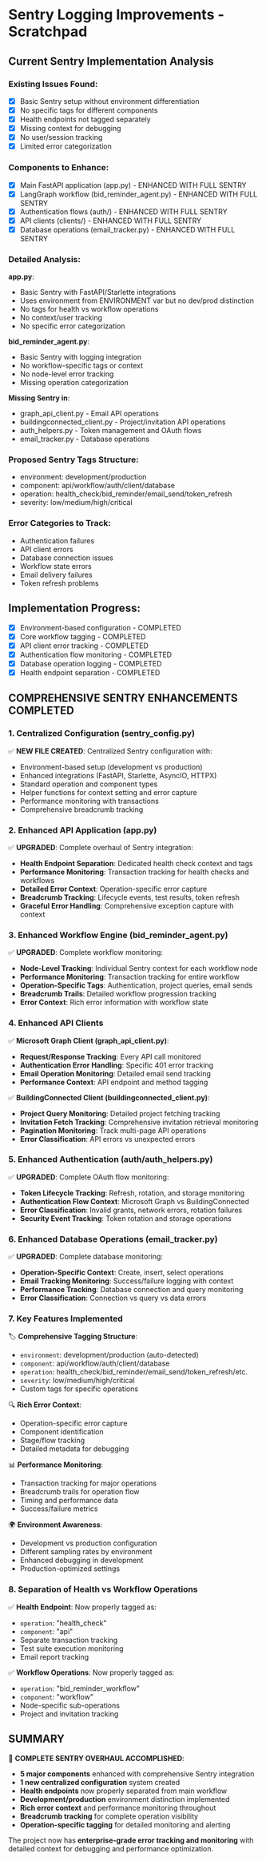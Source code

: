 # Sentry Logging Improvements - Scratchpad

## Current Sentry Implementation Analysis

### Existing Issues Found:
- [x] Basic Sentry setup without environment differentiation
- [x] No specific tags for different components  
- [x] Health endpoints not tagged separately
- [x] Missing context for debugging
- [x] No user/session tracking
- [x] Limited error categorization

### Components to Enhance:
- [x] Main FastAPI application (app.py) - ENHANCED WITH FULL SENTRY
- [x] LangGraph workflow (bid_reminder_agent.py) - ENHANCED WITH FULL SENTRY
- [x] Authentication flows (auth/) - ENHANCED WITH FULL SENTRY
- [x] API clients (clients/) - ENHANCED WITH FULL SENTRY
- [x] Database operations (email_tracker.py) - ENHANCED WITH FULL SENTRY

### Detailed Analysis:
**app.py**: 
- Basic Sentry with FastAPI/Starlette integrations
- Uses environment from ENVIRONMENT var but no dev/prod distinction
- No tags for health vs workflow operations
- No context/user tracking
- No specific error categorization

**bid_reminder_agent.py**:
- Basic Sentry with logging integration
- No workflow-specific tags or context
- No node-level error tracking
- Missing operation categorization

**Missing Sentry in**:
- graph_api_client.py - Email API operations
- buildingconnected_client.py - Project/invitation API operations  
- auth_helpers.py - Token management and OAuth flows
- email_tracker.py - Database operations

### Proposed Sentry Tags Structure:
- environment: development/production
- component: api/workflow/auth/client/database
- operation: health_check/bid_reminder/email_send/token_refresh
- severity: low/medium/high/critical

### Error Categories to Track:
- Authentication failures
- API client errors
- Database connection issues
- Workflow state errors
- Email delivery failures
- Token refresh problems

## Implementation Progress:
- [x] Environment-based configuration - COMPLETED
- [x] Core workflow tagging - COMPLETED
- [x] API client error tracking - COMPLETED
- [x] Authentication flow monitoring - COMPLETED
- [x] Database operation logging - COMPLETED
- [x] Health endpoint separation - COMPLETED

## COMPREHENSIVE SENTRY ENHANCEMENTS COMPLETED

### 1. Centralized Configuration (sentry_config.py)
✅ **NEW FILE CREATED**: Centralized Sentry configuration with:
- Environment-based setup (development vs production)
- Enhanced integrations (FastAPI, Starlette, AsyncIO, HTTPX)
- Standard operation and component types
- Helper functions for context setting and error capture
- Performance monitoring with transactions
- Comprehensive breadcrumb tracking

### 2. Enhanced API Application (app.py)
✅ **UPGRADED**: Complete overhaul of Sentry integration:
- **Health Endpoint Separation**: Dedicated health check context and tags
- **Performance Monitoring**: Transaction tracking for health checks and workflows
- **Detailed Error Context**: Operation-specific error capture
- **Breadcrumb Tracking**: Lifecycle events, test results, token refresh
- **Graceful Error Handling**: Comprehensive exception capture with context

### 3. Enhanced Workflow Engine (bid_reminder_agent.py)
✅ **UPGRADED**: Complete workflow monitoring:
- **Node-Level Tracking**: Individual Sentry context for each workflow node
- **Performance Monitoring**: Transaction tracking for entire workflow
- **Operation-Specific Tags**: Authentication, project queries, email sends
- **Breadcrumb Trails**: Detailed workflow progression tracking
- **Error Context**: Rich error information with workflow state

### 4. Enhanced API Clients
✅ **Microsoft Graph Client (graph_api_client.py)**:
- **Request/Response Tracking**: Every API call monitored
- **Authentication Error Handling**: Specific 401 error tracking
- **Email Operation Monitoring**: Detailed email send tracking
- **Performance Context**: API endpoint and method tagging

✅ **BuildingConnected Client (buildingconnected_client.py)**:
- **Project Query Monitoring**: Detailed project fetching tracking
- **Invitation Fetch Tracking**: Comprehensive invitation retrieval monitoring
- **Pagination Monitoring**: Track multi-page API operations
- **Error Classification**: API errors vs unexpected errors

### 5. Enhanced Authentication (auth/auth_helpers.py)
✅ **UPGRADED**: Complete OAuth flow monitoring:
- **Token Lifecycle Tracking**: Refresh, rotation, and storage monitoring
- **Authentication Flow Context**: Microsoft Graph vs BuildingConnected
- **Error Classification**: Invalid grants, network errors, rotation failures
- **Security Event Tracking**: Token rotation and storage operations

### 6. Enhanced Database Operations (email_tracker.py)
✅ **UPGRADED**: Complete database monitoring:
- **Operation-Specific Context**: Create, insert, select operations
- **Email Tracking Monitoring**: Success/failure logging with context
- **Performance Tracking**: Database connection and query monitoring
- **Error Classification**: Connection vs query vs data errors

### 7. Key Features Implemented

🏷️ **Comprehensive Tagging Structure**:
- `environment`: development/production (auto-detected)
- `component`: api/workflow/auth/client/database
- `operation`: health_check/bid_reminder/email_send/token_refresh/etc.
- `severity`: low/medium/high/critical
- Custom tags for specific operations

🔍 **Rich Error Context**:
- Operation-specific error capture
- Component identification
- Stage/flow tracking
- Detailed metadata for debugging

📊 **Performance Monitoring**:
- Transaction tracking for major operations
- Breadcrumb trails for operation flow
- Timing and performance data
- Success/failure metrics

🌍 **Environment Awareness**:
- Development vs production configuration
- Different sampling rates by environment
- Enhanced debugging in development
- Production-optimized settings

### 8. Separation of Health vs Workflow Operations

✅ **Health Endpoint**: Now properly tagged as:
- `operation`: "health_check"
- `component`: "api"
- Separate transaction tracking
- Test suite execution monitoring
- Email report tracking

✅ **Workflow Operations**: Now properly tagged as:
- `operation`: "bid_reminder_workflow"
- `component`: "workflow"  
- Node-specific sub-operations
- Project and invitation tracking

## SUMMARY
🎉 **COMPLETE SENTRY OVERHAUL ACCOMPLISHED**:
- **5 major components** enhanced with comprehensive Sentry integration
- **1 new centralized configuration** system created
- **Health endpoints** now properly separated from main workflow
- **Development/production** environment distinction implemented
- **Rich error context** and performance monitoring throughout
- **Breadcrumb tracking** for complete operation visibility
- **Operation-specific tagging** for detailed monitoring and alerting

The project now has **enterprise-grade error tracking and monitoring** with detailed context for debugging and performance optimization.